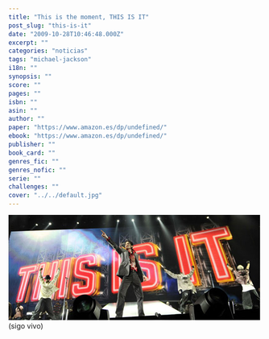 ```yaml
---
title: "This is the moment, THIS IS IT"
post_slug: "this-is-it"
date: "2009-10-28T10:46:48.000Z"
excerpt: ""
categories: "noticias"
tags: "michael-jackson"
i18n: ""
synopsis: ""
score: ""
pages: ""
isbn: ""
asin: ""
author: ""
paper: "https://www.amazon.es/dp/undefined/"
ebook: "https://www.amazon.es/dp/undefined/"
publisher: ""
book_card: ""
genres_fic: ""
genres_nofic: ""
serie: ""
challenges: ""
cover: "../../default.jpg"
---
```


![this-is-it](images/this-is-it.jpg "this-is-it")(sigo vivo)
